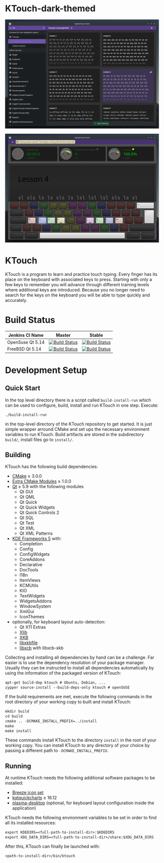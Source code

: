 # KTouch-dark-themed

![Screenshot1](/doc/Screenshot_1.png)

![Screenshot2](/doc/Screenshot_2.png)

# KTouch

KTouch is a program to learn and practice touch typing. Every finger
has its place on the keyboard with associated keys to press. Starting
with only a few keys to remember you will advance through different
training levels where additional keys are introduced. Because you no
longer need to search for the keys on the keyboard you will be able
to type quickly and accurately.

# Build Status

| Jenkins CI Name | Master | Stable |
| --------------- | ------ | ------ |
| OpenSuse Qt 5.14 | [![Build Status](https://build.kde.org/job/Applications/job/ktouch/job/kf5-qt5%20SUSEQt5.14/badge/icon)](https://build.kde.org/job/Applications/job/ktouch/job/kf5-qt5%20SUSEQt5.14/) | [![Build Status](https://build.kde.org/job/Applications/job/ktouch/job/stable-kf5-qt5%20SUSEQt5.14/badge/icon)](https://build.kde.org/job/Applications/job/ktouch/job/stable-kf5-qt5%20SUSEQt5.14/) |
| FreeBSD Qt 5.14 | [![Build Status](https://build.kde.org/job/Applications/job/ktouch/job/kf5-qt5%20FreeBSDQt5.14/badge/icon)](https://build.kde.org/job/Applications/job/ktouch/job/kf5-qt5%20FreeBSDQt5.14/) | [![Build Status](https://build.kde.org/job/Applications/job/ktouch/job/stable-kf5-qt5%20FreeBSDQt5.14/badge/icon)](https://build.kde.org/job/Applications/job/ktouch/job/stable-kf5-qt5%20FreeBSDQt5.14/) |

# Development Setup

## Quick Start

In the top level directory there is a script called `build-install-run`
which can be used to configure, build, install and run KTouch in one
step. Execute:

    ./build-install-run

in the top-level directory of the KTouch repository to get started.
It is just simple wrapper arround CMake and set ups the necessary
environment variables to run KTouch. Build artifacts are stored in
the subdirectory `build/`, install files go to `install/`.

## Building

KTouch has the following build dependencies:

 * [CMake][cmake] ≥ 3.0.0
 * [Extra CMake Modules][ecm] ≥ 1.0.0
 * [Qt][qt] ≥ 5.9 with the following modules
   * Qt GUI
   * Qt QML
   * Qt Quick
   * Qt Quick Widgets
   * Qt Quick Controls 2
   * Qt SQL
   * Qt Test
   * Qt XML
   * Qt XML Patterns
 * [KDE Frameworks 5][kf5] with:
   * Completion
   * Config
   * ConfigWidgets
   * CoreAddons
   * Declarative
   * DocTools
   * I18n
   * ItemViews
   * KCMUtils
   * KIO
   * TextWidgets
   * WidgetsAddons
   * WindowSystem
   * XmlGui
   * IconThemes
 * optionally, for keyboard layout auto-detection:
   * Qt X11 Extras
   * [Xlib][xlib]
   * [XKB][xkb]
   * [libxkbfile][libxkbfile]
   * [libxcb][libxcb] with libxcb-xkb

[cmake]: https://cmake.org/
[ecm]: https://invent.kde.org/frameworks/extra-cmake-modules/
[qt]: https://www.qt.io/
[kf5]: https://api.kde.org/frameworks/
[xlib]: https://tronche.com/gui/x/xlib/
[xkb]: https://www.x.org/wiki/XKB/
[libxkbfile]: https://gitlab.freedesktop.org/xorg/lib/libxkbfile
[libxcb]: https://xcb.freedesktop.org/

Collecting and installing all dependencies by hand can be a challenge.
Far easier is to use the dependency resolution of your package
manager. Usually they can be instructed to install all dependencies
automatically by using the information of the packaged version of
KTouch:

    apt-get build-dep ktouch # Ubuntu, Debian, ...
    zypper source-install --build-deps-only ktouch # openSUSE

If the build requirements are met, execute the following commands in
the root directory of your working copy to built and install KTouch:

    mkdir build
    cd build
    cmake .. -DCMAKE_INSTALL_PREFIX=../install
    make
    make install

These commands install KTouch to the directory `install` in the root of
your working copy. You can install KTouch to any directory of your
choice by passing a different path to `-DCMAKE_INSTALL_PREFIX`.

## Running

At runtime KTouch needs the following additional software packages to be
installed:

 * [Breeze icon set][breeze]
 * [kqtquickcharts][kqtquickcharts] ≥ 16.12
 * [plasma-desktop][plasma-desktop] (optional, for keyboard layout
   configuration inside the application)

[breeze]: https://phabricator.kde.org/source/breeze-icons/
[kqtquickcharts]: https://phabricator.kde.org/source/kqtquickcharts/
[plasma-desktop]: https://phabricator.kde.org/source/plasma-desktop/

KTouch needs the following environment variables to be set in order
to find all its installed resources:

    export KDEDIRS=<full-path-to-install-dir>:$KDEDIRS
    export XDG_DATA_DIRS=<full-path-to-install-dir>/share:$XDG_DATA_DIRS

After this, KTouch can finally be launched with:

    <path-to-install-dir>/bin/ktouch

